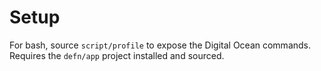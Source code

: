 Setup
=====

For bash, source `script/profile` to expose the Digital Ocean commands.  Requires the
`defn/app` project installed and sourced.

